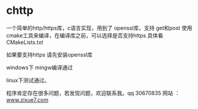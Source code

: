 # chttp
一个简单的http/https库，c语言实现，用到了 openssl库，支持 get和post
使用cmake工具来编译，在编译库之前，可以选择是否支持https  具体看 CMakeLists.txt

如果要支持https 请先安装openssl库

windows下 mingw编译通过

linux下测试通过。


程序肯定存在很多问题，若发现问题，欢迎联系我。qq 30670835  网站 ：www.zixue7.com
